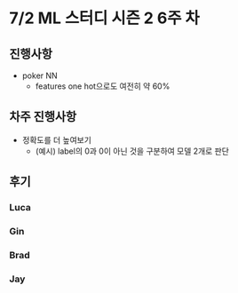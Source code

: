 # 7/2 ML 스터디 시즌 2 6주 차

## 진행사항
- poker NN 
  - features one hot으로도 여전히 약 60%

## 차주 진행사항
- 정확도를 더 높여보기 
  - (예시) label의 0과 0이 아닌 것을 구분하여 모델 2개로 판단
 
## 후기

### Luca

### Gin

### Brad

### Jay
